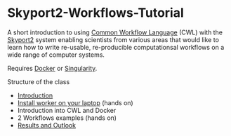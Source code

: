 # Skyport2-Workflows-Tutorial

A short introduction to using [Common Workflow Language](https://www.commonwl.org) (CWL) with the [Skyport2](https://github.com/MG-RAST/Skyport2) system enabling scientists from various areas that would like to learn how to write re-usable, re-producible computationsal workflows on a wide range of computer systems.

Requires [Docker](https://docker.com) or [Singularity](https://sylabs.io/docs/).

Structure of the class

* [Introduction](https://github.com/MG-RAST/Skyport2-Workflows-Tutorial/blob/master/00_intro.pdf)
* [Install worker on your laptop](https://github.com/MG-RAST/Skyport2-Workflows-Tutorial/blob/master/01-Install.md) (hands on)
* Introduction into CWL and Docker
* 2 Workflows examples (hands on)
* [Results and Outlook](https://github.com/MG-RAST/Skyport2-Workflows-Tutorial/blob/master/04_outro.pdf)

